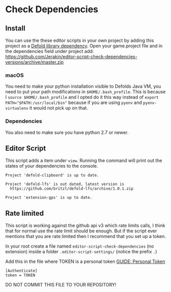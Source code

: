 # Check Dependencies

## Install
You can use the these editor scripts in your own project by adding this project as a [Defold library dependency](https://www.defold.com/manuals/libraries/). Open your game.project file and in the dependencies field under project add:  
https://github.com/Jerakin/editor-script-check-dependencies-versions/archive/master.zip

### macOS
You need to make your python installation visible to Defolds Java VM, you need to put your path modifications in
`$HOME/.bash_profile`. This is because I `source $HOME/.bash_profile` and I opted do it this way instead of
`export PATH="$PATH:/usr/local/bin"` because if you are using `pyenv` and `pyenv-virtualenv` it would not pick up on that.

### Dependencies
You also need to make sure you have python 2.7 or newer.

## Editor Script
This script adds a item under `view`. Running the command will print out the states of your dependencies to the console.

```
Project 'defold-clipboard' is up to date.

Project 'defold-lfs' is out dated, latest version is
  https://github.com/britzl/defold-lfs/archive/1.0.1.zip
  
Project 'extension-gps' is up to date.

```

## Rate limited
This script is working against the github api v3 which rate limits calls, I think that for normal use the rate limit
should be enough. But if the script ever mentions that you are rate limited then I recommend that you set up a token.

In your root create a file named `editor-script-check-dependencies` (no extension) inside a folder `.editor-script-settings/` (notice the prefix `.`)

Add this in the file where TOKEN is a personal token [GUIDE: Personal Token](https://help.github.com/en/github/authenticating-to-github/creating-a-personal-access-token-for-the-command-line)
```
[Authenticate]
token = TOKEN
```

DO NOT COMMIT THIS FILE TO YOUR REPOSITORY!
